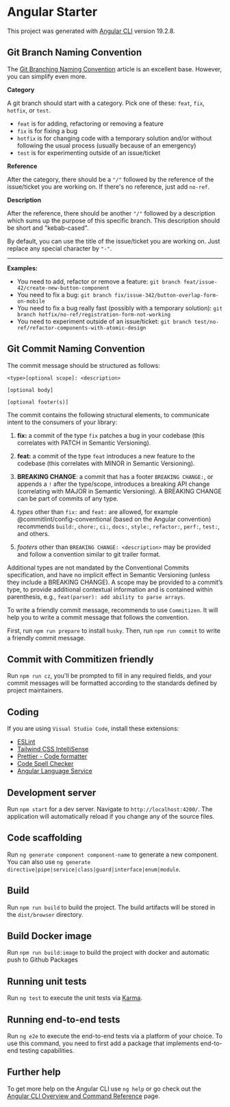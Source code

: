 # Angular Starter

This project was generated with [Angular CLI](https://github.com/angular/angular-cli) version 19.2.8.

## Git Branch Naming Convention

The [Git Branching Naming Convention](https://dev.to/couchcamote/git-branching-name-convention-cch) article is an excellent base.
However, you can simplify even more.

**Category**

A git branch should start with a category. Pick one of these: `feat`, `fix`, `hotfix`, or `test`.

- `feat` is for adding, refactoring or removing a feature
- `fix` is for fixing a bug
- `hotfix` is for changing code with a temporary solution and/or without following the usual process (usually because of an emergency)
- `test` is for experimenting outside of an issue/ticket

**Reference**

After the category, there should be a `"/"` followed by the reference of the issue/ticket you are working on. If there's no reference, just add `no-ref`.

**Description**

After the reference, there should be another `"/"` followed by a description which sums up the purpose of this specific branch. This description should be short and "kebab-cased".

By default, you can use the title of the issue/ticket you are working on. Just replace any special character by `"-"`.
****
**Examples:**

- You need to add, refactor or remove a feature: `git branch feat/issue-42/create-new-button-component`
- You need to fix a bug: `git branch fix/issue-342/button-overlap-form-on-mobile`
- You need to fix a bug really fast (possibly with a temporary solution): `git branch hotfix/no-ref/registration-form-not-working`
- You need to experiment outside of an issue/ticket: `git branch test/no-ref/refactor-components-with-atomic-design`

## Git Commit Naming Convention

The commit message should be structured as follows:

```
<type>[optional scope]: <description>

[optional body]

[optional footer(s)]
```

The commit contains the following structural elements, to communicate intent to the consumers of your library:

1. **fix:** a commit of the type `fix` patches a bug in your codebase (this correlates with PATCH in Semantic Versioning).

2. **feat:** a commit of the type `feat` introduces a new feature to the codebase (this correlates with MINOR in Semantic Versioning).

3. **BREAKING CHANGE**: a commit that has a footer `BREAKING CHANGE:`, or appends a `!` after the type/scope, introduces a breaking API change (correlating with MAJOR in Semantic Versioning). A BREAKING CHANGE can be part of commits of any type.

4. _types_ other than `fix:` and `feat:` are allowed, for example @commitlint/config-conventional (based on the Angular convention) recommends `build:`, `chore:`, `ci:`, `docs:`, `style:`, `refactor:`, `perf:`, `test:`, and others.

5. _footers_ other than `BREAKING CHANGE: <description>` may be provided and follow a convention similar to git trailer format.

Additional types are not mandated by the Conventional Commits specification, and have no implicit effect in Semantic Versioning (unless they include a BREAKING CHANGE). A scope may be provided to a commit’s type, to provide additional contextual information and is contained within parenthesis, e.g., `feat(parser): add ability to parse arrays`.

To write a friendly commit message, recommends to use `Commitizen`. It will help you to write a commit message that follows the convention.

First, run `npm run prepare` to install `husky`. Then, run `npm run commit` to write a friendly commit message.

## Commit with Commitizen friendly

Run `npm run cz`, you'll be prompted to fill in any required fields, and your commit messages will be formatted according to the standards defined by project maintainers.

## Coding

If you are using `Visual Studio Code`, install these extensions:

- [ESLint](https://marketplace.visualstudio.com/items?itemName=dbaeumer.vscode-eslint)
- [Tailwind CSS IntelliSense](https://marketplace.visualstudio.com/items?itemName=bradlc.vscode-tailwindcss)
- [Prettier - Code formatter](https://marketplace.visualstudio.com/items?itemName=esbenp.prettier-vscode)
- [Code Spell Checker](https://marketplace.visualstudio.com/items?itemName=streetsidesoftware.code-spell-checker)
- [Angular Language Service](https://marketplace.visualstudio.com/items?itemName=Angular.ng-template)

## Development server

Run `npm start` for a dev server. Navigate to `http://localhost:4200/`. The application will automatically reload if you change any of the source files.

## Code scaffolding

Run `ng generate component component-name` to generate a new component. You can also use `ng generate directive|pipe|service|class|guard|interface|enum|module`.

## Build

Run `npm run build` to build the project. The build artifacts will be stored in the `dist/browser` directory.

## Build Docker image

Run `npm run build:image` to build the project with docker and automatic push to Github Packages

## Running unit tests

Run `ng test` to execute the unit tests via [Karma](https://karma-runner.github.io).

## Running end-to-end tests

Run `ng e2e` to execute the end-to-end tests via a platform of your choice. To use this command, you need to first add a package that implements end-to-end testing capabilities.

## Further help

To get more help on the Angular CLI use `ng help` or go check out the [Angular CLI Overview and Command Reference](https://angular.io/cli) page.
